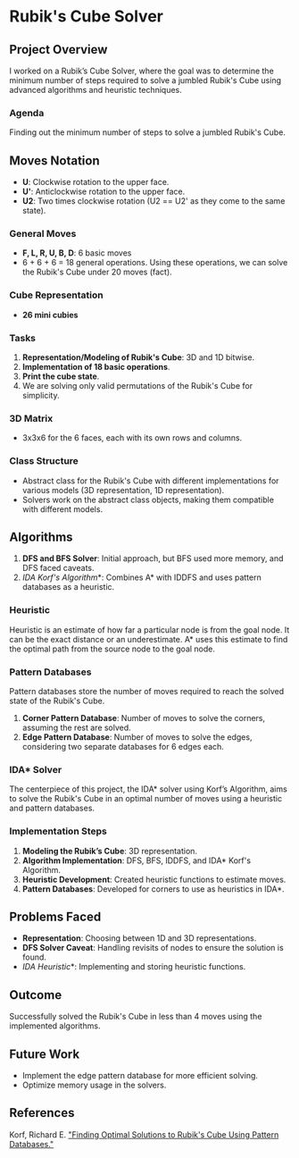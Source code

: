 # Rubik's Cube Solver

## Project Overview
I worked on a Rubik’s Cube Solver, where the goal was to determine the minimum number of steps required to solve a jumbled Rubik's Cube using advanced algorithms and heuristic techniques.

### Agenda
Finding out the minimum number of steps to solve a jumbled Rubik's Cube.

## Moves Notation
- **U**: Clockwise rotation to the upper face.
- **U'**: Anticlockwise rotation to the upper face.
- **U2**: Two times clockwise rotation (U2 == U2' as they come to the same state).

### General Moves
- **F, L, R, U, B, D**: 6 basic moves
- 6 + 6 + 6 = 18 general operations. Using these operations, we can solve the Rubik's Cube under 20 moves (fact).

### Cube Representation
- **26 mini cubies**

### Tasks
1. **Representation/Modeling of Rubik's Cube**: 3D and 1D bitwise.
2. **Implementation of 18 basic operations**.
3. **Print the cube state**.
4. We are solving only valid permutations of the Rubik's Cube for simplicity.

### 3D Matrix
- 3x3x6 for the 6 faces, each with its own rows and columns.

### Class Structure
- Abstract class for the Rubik's Cube with different implementations for various models (3D representation, 1D representation).
- Solvers work on the abstract class objects, making them compatible with different models.

## Algorithms
1. **DFS and BFS Solver**: Initial approach, but BFS used more memory, and DFS faced caveats.
2. **IDA* Korf's Algorithm**: Combines A* with IDDFS and uses pattern databases as a heuristic.

### Heuristic
Heuristic is an estimate of how far a particular node is from the goal node. It can be the exact distance or an underestimate. A* uses this estimate to find the optimal path from the source node to the goal node.

### Pattern Databases
Pattern databases store the number of moves required to reach the solved state of the Rubik's Cube.
1. **Corner Pattern Database**: Number of moves to solve the corners, assuming the rest are solved.
2. **Edge Pattern Database**: Number of moves to solve the edges, considering two separate databases for 6 edges each.

### IDA* Solver
The centerpiece of this project, the IDA* solver using Korf’s Algorithm, aims to solve the Rubik's Cube in an optimal number of moves using a heuristic and pattern databases.

### Implementation Steps
1. **Modeling the Rubik’s Cube**: 3D representation.
2. **Algorithm Implementation**: DFS, BFS, IDDFS, and IDA* Korf's Algorithm.
3. **Heuristic Development**: Created heuristic functions to estimate moves.
4. **Pattern Databases**: Developed for corners to use as heuristics in IDA*.

## Problems Faced
- **Representation**: Choosing between 1D and 3D representations.
- **DFS Solver Caveat**: Handling revisits of nodes to ensure the solution is found.
- **IDA* Heuristic**: Implementing and storing heuristic functions.

## Outcome
Successfully solved the Rubik's Cube in less than 4 moves using the implemented algorithms.

## Future Work
- Implement the edge pattern database for more efficient solving.
- Optimize memory usage in the solvers.

## References
Korf, Richard E. ["Finding Optimal Solutions to Rubik's Cube Using Pattern Databases."](http://citeseerx.ist.psu.edu/viewdoc/summary?doi=10.1.1.56.3725)
